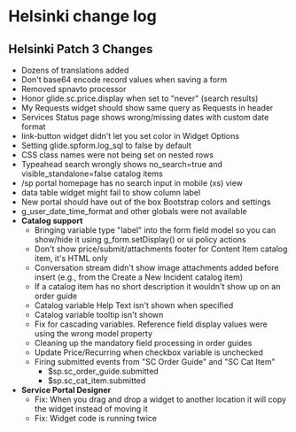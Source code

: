 # Helsinki change log

## Helsinki Patch 3 Changes

* Dozens of translations added
* Don't base64 encode record values when saving a form
* Removed spnavto processor
* Honor glide.sc.price.display when set to "never" (search results)
* My Requests widget should show same query as Requests in header
* Services Status page shows wrong/missing dates with custom date format
* link-button widget didn't let you set color in Widget Options
* Setting glide.spform.log_sql to false by default
* CSS class names were not being set on nested rows
* Typeahead search wrongly shows no_search=true and visible_standalone=false catalog items
* /sp portal homepage has no search input in mobile (xs) view
* data table widget might fail to show column label
* New portal should have out of the box Bootstrap colors and settings
* g_user_date_time_format and other globals were not available
* **Catalog support**
	* Bringing variable type "label" into the form field model so you can show/hide it using g_form.setDisplay() or ui policy actions
	* Don't show price/submit/attachments footer for Content Item catalog item, it's HTML only
	* Conversation stream didn't show image attachments added before insert (e.g., from the Create a New Incident catalog item)
	* If a catalog item has no short description it wouldn't show up on an order guide
	* Catalog variable Help Text isn't shown when specified
	* Catalog variable tooltip isn't shown
	* Fix for cascading variables. Reference field display values were using the wrong model property
	* Cleaning up the mandatory field processing in order guides
	* Update Price/Recurring when checkbox variable is unchecked
	* Firing submitted events from "SC Order Guide" and "SC Cat Item"
		* $sp.sc_order_guide.submitted
		* $sp.sc_cat_item.submitted	
* **Service Portal Designer**
	* Fix: When you drag and drop a widget to another location it will copy the widget instead of moving it
	* Fix: Widget code is running twice
